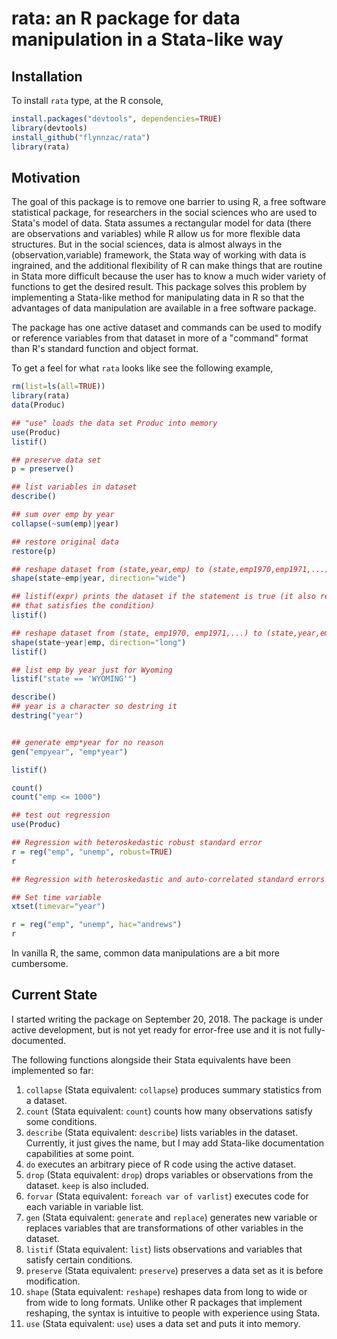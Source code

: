 # rata: an R package for data manipulation in a Stata-like way

## Installation

To install `rata` type, at the R console,
```R
install.packages("devtools", dependencies=TRUE)
library(devtools)
install_github("flynnzac/rata")
library(rata)
```

## Motivation
The goal of this package is to remove one barrier to using R, a free software statistical package, for researchers in the social sciences who are used to Stata's model of data.  Stata assumes a rectangular model for data (there are observations and variables) while R allow us for more flexible data structures. But in the social sciences, data is almost always in the (observation,variable) framework, the Stata way of working with data is ingrained, and the additional flexibility of R can make things that are routine in Stata more difficult because the user has to know a much wider variety of functions to get the desired result.  This package solves this problem by implementing a Stata-like method for manipulating data in R so that the advantages of data manipulation are available in a free software package. 

The package has one active dataset and commands can be used to modify or reference variables from that dataset in more of a "command" format than R's standard function and object format. 

To get a feel for what `rata` looks like see the following example,
```R
rm(list=ls(all=TRUE))
library(rata)
data(Produc)

## "use" loads the data set Produc into memory
use(Produc)
listif()

## preserve data set
p = preserve()

## list variables in dataset
describe()

## sum over emp by year
collapse(~sum(emp)|year)

## restore original data
restore(p)

## reshape dataset from (state,year,emp) to (state,emp1970,emp1971,...)
shape(state~emp|year, direction="wide")

## listif(expr) prints the dataset if the statement is true (it also returns the part of the dataset
## that satisfies the condition)
listif()

## reshape dataset from (state, emp1970, emp1971,...) to (state,year,emp)
shape(state~year|emp, direction="long")
listif()

## list emp by year just for Wyoming
listif("state == 'WYOMING'")

describe()
## year is a character so destring it
destring("year")


## generate emp*year for no reason
gen("empyear", "emp*year")

listif()

count()
count("emp <= 1000")

## test out regression
use(Produc)

## Regression with heteroskedastic robust standard error
r = reg("emp", "unemp", robust=TRUE)
r

## Regression with heteroskedastic and auto-correlated standard errors

## Set time variable
xtset(timevar="year")

r = reg("emp", "unemp", hac="andrews")
r
```

In vanilla R, the same, common data manipulations are a bit more cumbersome.

## Current State

I started writing the package on September 20, 2018.  The package is under active development, but is not yet ready for error-free use and it is not fully-documented.

The following functions alongside their Stata equivalents have been implemented so far:

1. `collapse` (Stata equivalent: `collapse`) produces summary statistics from a dataset.
2. `count` (Stata equivalent: `count`) counts how many observations satisfy some conditions.
3. `describe` (Stata equivalent: `describe`) lists variables in the dataset. Currently, it just gives the name, but I may add Stata-like documentation capabilities at some point.
4. `do` executes an arbitrary piece of R code using the active dataset.
5. `drop` (Stata equivalent: `drop`) drops variables or observations from the dataset. `keep` is also included.
6. `forvar` (Stata equivalent: `foreach var of varlist`) executes code for each variable in variable list.
7. `gen` (Stata equivalent: `generate` and `replace`) generates new variable or replaces variables that are transformations of other variables in the dataset.
8. `listif` (Stata equivalent: `list`) lists observations and variables that satisfy certain conditions.
9. `preserve` (Stata equivalent: `preserve`) preserves a data set as it is before modification.
10. `shape` (Stata equivalent: `reshape`) reshapes data from long to wide or from wide to long formats. Unlike other R packages that implement reshaping, the syntax is intuitive to people with experience using Stata.
11. `use` (Stata equivalent: `use`) uses a data set and puts it into memory.




